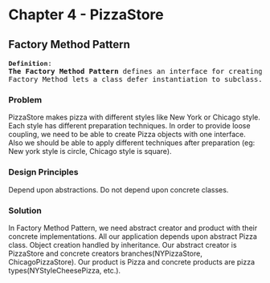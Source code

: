 ﻿# Chapter 4 - PizzaStore

## Factory Method Pattern

<pre>
<font size="3"><b>Definition</b></font>:
<b>The Factory Method Pattern</b> defines an interface for creating an object, but lets subclasses decide which class to instantiate.
Factory Method lets a class defer instantiation to subclass.
</pre>

### Problem
PizzaStore makes pizza with different styles like New York or Chicago style. Each style has different preparation techniques.
In order to provide loose coupling, we need to be able to create Pizza objects with one interface.
Also we should be able to apply different techniques after preparation (eg: New york style is circle, Chicago style is square).  

### Design Principles
Depend upon abstractions. Do not depend upon concrete classes.

### Solution
In Factory Method Pattern, we need abstract creator and product with their concrete implementations.
All our application depends upon abstract Pizza class.
Object creation handled by inheritance.
Our abstract creator is PizzaStore and concrete creators branches(NYPizzaStore, ChicagoPizzaStore).
Our product is Pizza and concrete products are pizza types(NYStyleCheesePizza, etc.).
